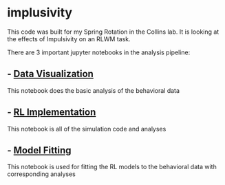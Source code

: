 # implusivity

This code was built for my Spring Rotation in the Collins lab. It is looking at 
the effects of Impulsivity on an RLWM task. 

There are 3 important jupyter notebooks in the analysis pipeline:

## - [Data Visualization](https://github.com/alebel14/implusivity/blob/main/Data%20visualization.ipynb)
This notebook does the basic analysis of the behavioral data

## - [RL Implementation](https://github.com/alebel14/implusivity/blob/main/RL%20Implementation.ipynb)
This notebook is all of the simulation code and analyses

## - [Model Fitting](https://github.com/alebel14/implusivity/blob/main/Model%20fitting.ipynb)
This notebook is used for fitting the RL models to the behavioral data with corresponding analyses
